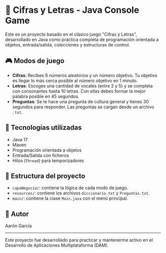 # 🧠 Cifras y Letras - Java Console Game

Este es un proyecto basado en el clásico juego "Cifras y Letras", desarrollado en Java como práctica completa de programación orientada a objetos, entrada/salida, colecciones y estructuras de control.

## 🎮 Modos de juego

- **Cifras**: Recibes 6 números aleatorios y un número objetivo. Tu objetivo es llegar lo más cerca posible al número objetivo en 1 minuto.
- **Letras**: Escoges una cantidad de vocales (entre 2 y 5) y se completa con consonantes hasta 10 letras. Con ellas debes formar la mejor palabra posible en 45 segundos.
- **Preguntas**: Se te hace una pregunta de cultura general y tienes 30 segundos para responder. Las preguntas se cargan desde un archivo `.txt`.

## 🧩 Tecnologías utilizadas

- Java 17
- Maven
- Programación orientada a objetos
- Entrada/Salida con ficheros
- Hilos (`Thread`) para temporizadores

## 📁 Estructura del proyecto

- `capaNegocio/`: contiene la lógica de cada modo de juego.
- `resources/`: contiene los archivos `diccionario.txt` y `Preguntas.txt`.
- `main/`: contiene la clase `Main.java` con el menú principal.

## 🧠 Autor

Aarón García

---

Este proyecto fue desarrollado para practicar y mantenerme activo en el Desarrollo de Aplicaciones Multiplataforma (DAM).
